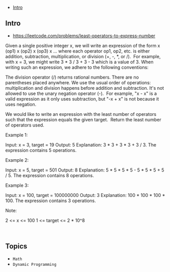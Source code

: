 - [Intro](#intro)

## Intro

- https://leetcode.com/problems/least-operators-to-express-number

Given a single positive integer x, we will write an expression of the form x (op1) x (op2) x (op3) x ... where each operator op1, op2, etc. is either addition, subtraction, multiplication, or division (+, -, *, or /).  For example, with x = 3, we might write 3 * 3 / 3 + 3 - 3 which is a value of 3.
When writing such an expression, we adhere to the following conventions:

The division operator (/) returns rational numbers.
There are no parentheses placed anywhere.
We use the usual order of operations: multiplication and division happens before addition and subtraction.
It's not allowed to use the unary negation operator (-).  For example, "x - x" is a valid expression as it only uses subtraction, but "-x + x" is not because it uses negation.

We would like to write an expression with the least number of operators such that the expression equals the given target.  Return the least number of operators used.
 

Example 1:

Input: x = 3, target = 19
Output: 5
Explanation: 3 * 3 + 3 * 3 + 3 / 3.  The expression contains 5 operations.

Example 2:


Input: x = 5, target = 501
Output: 8
Explanation: 5 * 5 * 5 * 5 - 5 * 5 * 5 + 5 / 5.  The expression contains 8 operations.


Example 3:

Input: x = 100, target = 100000000
Output: 3
Explanation: 100 * 100 * 100 * 100.  The expression contains 3 operations.
 



Note:

2 <= x <= 100
1 <= target <= 2 * 10^8



 




## Topics

- `Math`
- `Dynamic Programming`


